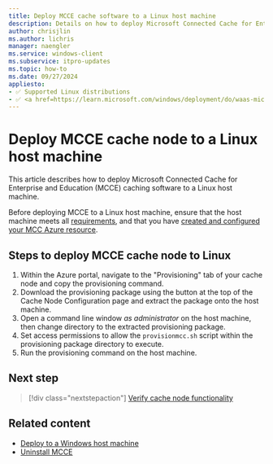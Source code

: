 ```yaml
---
title: Deploy MCCE cache software to a Linux host machine
description: Details on how to deploy Microsoft Connected Cache for Enterprise and Education (MCCE) cache software to a Linux host machine.
author: chrisjlin
ms.author: lichris
manager: naengler
ms.service: windows-client
ms.subservice: itpro-updates
ms.topic: how-to
ms.date: 09/27/2024
appliesto: 
- ✅ Supported Linux distributions
- ✅ <a href=https://learn.microsoft.com/windows/deployment/do/waas-microsoft-connected-cache target=_blank>Microsoft Connected Cache for Enterprise and Education</a>	
---
```


# Deploy MCCE cache node to a Linux host machine

This article describes how to deploy Microsoft Connected Cache for Enterprise and Education (MCCE) caching software to a Linux host machine.

Before deploying MCCE to a Linux host machine, ensure that the host machine meets all [requirements](mcc-enterprise-prerequisites.md), and that you have [created and configured your MCC Azure resource](https://aka.ms/mccent-create-resources).

## Steps to deploy MCCE cache node to Linux

1. Within the Azure portal, navigate to the "Provisioning" tab of your cache node and copy the provisioning command.
1. Download the provisioning package using the button at the top of the Cache Node Configuration page and extract the package onto the host machine.
1. Open a command line window *as administrator* on the host machine, then change directory to the extracted provisioning package.
1. Set access permissions to allow the `provisionmcc.sh` script within the provisioning package directory to execute.
1. Run the provisioning command on the host machine.

## Next step

> [!div class="nextstepaction"]
> [Verify cache node functionality](mcc-ent-verify-cache-node.md)

## Related content

- [Deploy to a Windows host machine](mcc-ent-deploy-to-windows.md)
- [Uninstall MCCE](mcc-ent-uninstall-cache-node.md)